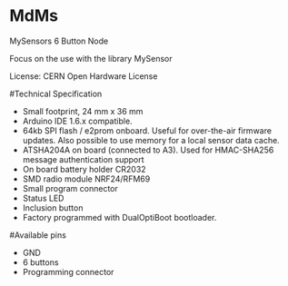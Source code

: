 # MdMs
MySensors 6 Button Node

Focus on the use with the library MySensor

License: CERN Open Hardware License 


#Technical Specification
- Small footprint, 24 mm x 36 mm
- Arduino IDE 1.6.x compatible.
- 64kb SPI flash / e2prom onboard. Useful for over-the-air firmware updates. Also possible to use memory for a local sensor data cache.
- ATSHA204A on board (connected to A3). Used for HMAC-SHA256 message authentication support
- On board battery holder CR2032
- SMD radio module NRF24/RFM69
- Small program connector
- Status LED
- Inclusion button
- Factory programmed with DualOptiBoot bootloader.

#Available pins
- GND
- 6 buttons
- Programming connector